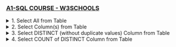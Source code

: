 ### [A1-SQL COURSE - W3SCHOOLS](/courses/A1.md)

<details>
  <summary>1. Select All from Table </summary>

# Select All from Table

```jsbs
SELECT * FROM `Customers`;
```

![](https://github.com/omeatai/DS-Tutorial/assets/32337103/320cf545-5eb4-4190-9c37-1ae9edf22ee9)

</details>

<details>
  <summary>2. Select Column(s) from Table </summary>

# Select Column(s) from Table

```jsbs
SELECT CustomerName, City FROM Customers;
```

![](https://github.com/omeatai/DS-Tutorial/assets/32337103/ec4be7fc-f8d5-4c80-856f-3169c990c4be)

</details>

<details>
  <summary>3. Select DISTINCT (without duplicate values) Column from Table </summary>

# Select DISTINCT (without duplicate values) Column from Table

```jsbs
SELECT DISTINCT Country FROM Customers;
```

![](https://github.com/omeatai/DS-Tutorial/assets/32337103/f43ef747-ce51-47a4-bbf0-bf89868e1ad6)

</details>

<details>
  <summary>4. Select COUNT of DISTINCT Column from Table </summary>

# Select COUNT of DISTINCT Column from Table

```jsbs
SELECT COUNT(DISTINCT Country) FROM Customers;
```
  
![](https://github.com/omeatai/DS-Tutorial/assets/32337103/d9c707a6-2983-4ece-bf85-229b186bbf07)
  

```jsbs

```

```jsbs

```

```jsbs

```

```jsbs

```

```jsbs

```

```jsbs

```

```jsbs

```

```jsbs

```

```jsbs

```

```jsbs

```

```jsbs

```

```jsbs

```

```jsbs

```

```jsbs

```

```jsbs

```

```jsbs

```

```jsbs

```

```jsbs

```

```jsbs

```

```jsbs

```

```jsbs

```

```jsbs

```

```jsbs

```

```jsbs

```

```jsbs

```

```jsbs

```

```jsbs

```

```jsbs

```

```jsbs

```

```jsbs

```

```jsbs

```

```jsbs

```

</details>
